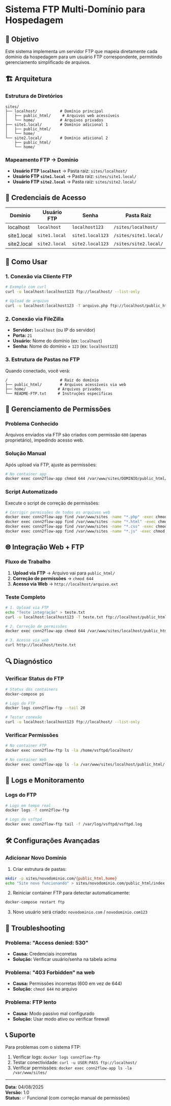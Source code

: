 # Sistema FTP Multi-Domínio para Hospedagem

## 🎯 Objetivo
Este sistema implementa um servidor FTP que mapeia diretamente cada domínio da hospedagem para um usuário FTP correspondente, permitindo gerenciamento simplificado de arquivos.

## 🏗️ Arquitetura

### Estrutura de Diretórios
```
sites/
├── localhost/          # Domínio principal
│   ├── public_html/     # Arquivos web acessíveis
│   └── home/           # Arquivos privados
├── site1.local/        # Domínio adicional 1
│   ├── public_html/
│   └── home/
└── site2.local/        # Domínio adicional 2
    ├── public_html/
    └── home/
```

### Mapeamento FTP → Domínio
- **Usuário FTP `localhost`** → Pasta raiz: `sites/localhost/`
- **Usuário FTP `site1.local`** → Pasta raiz: `sites/site1.local/`
- **Usuário FTP `site2.local`** → Pasta raiz: `sites/site2.local/`

## 🔐 Credenciais de Acesso

| Domínio | Usuário FTP | Senha | Pasta Raiz |
|---------|-------------|-------|------------|
| localhost | `localhost` | `localhost123` | `/sites/localhost/` |
| site1.local | `site1.local` | `site1.local123` | `/sites/site1.local/` |
| site2.local | `site2.local` | `site2.local123` | `/sites/site2.local/` |

## 🚀 Como Usar

### 1. Conexão via Cliente FTP
```bash
# Exemplo com curl
curl -u localhost:localhost123 ftp://localhost/ --list-only

# Upload de arquivo
curl -u localhost:localhost123 -T arquivo.php ftp://localhost/public_html/
```

### 2. Conexão via FileZilla
- **Servidor:** `localhost` (ou IP do servidor)
- **Porta:** `21`
- **Usuário:** Nome do domínio (ex: `localhost`)
- **Senha:** Nome do domínio + `123` (ex: `localhost123`)

### 3. Estrutura de Pastas no FTP
Quando conectado, você verá:
```
/                       # Raiz do domínio
├── public_html/        # Arquivos acessíveis via web
├── home/              # Arquivos privados
└── README-FTP.txt     # Instruções específicas
```

## 🔧 Gerenciamento de Permissões

### Problema Conhecido
Arquivos enviados via FTP são criados com permissão `600` (apenas proprietário), impedindo acesso web.

### Solução Manual
Após upload via FTP, ajuste as permissões:
```bash
# No container app
docker exec conn2flow-app chmod 644 /var/www/sites/DOMINIO/public_html/arquivo.ext
```

### Script Automatizado
Execute o script de correção de permissões:
```bash
# Corrigir permissões de todos os arquivos web
docker exec conn2flow-app find /var/www/sites -name "*.php" -exec chmod 644 {} \;
docker exec conn2flow-app find /var/www/sites -name "*.html" -exec chmod 644 {} \;
docker exec conn2flow-app find /var/www/sites -name "*.css" -exec chmod 644 {} \;
docker exec conn2flow-app find /var/www/sites -name "*.js" -exec chmod 644 {} \;
```

## 🌐 Integração Web + FTP

### Fluxo de Trabalho
1. **Upload via FTP** → Arquivo vai para `public_html/`
2. **Correção de permissões** → `chmod 644`
3. **Acesso via Web** → `http://localhost/arquivo.ext`

### Teste Completo
```bash
# 1. Upload via FTP
echo "Teste integração" > teste.txt
curl -u localhost:localhost123 -T teste.txt ftp://localhost/public_html/

# 2. Correção de permissões
docker exec conn2flow-app chmod 644 /var/www/sites/localhost/public_html/teste.txt

# 3. Acesso via web
curl http://localhost/teste.txt
```

## 🔍 Diagnóstico

### Verificar Status do FTP
```bash
# Status dos containers
docker-compose ps

# Logs do FTP
docker logs conn2flow-ftp --tail 20

# Testar conexão
curl -u localhost:localhost123 ftp://localhost/ --list-only
```

### Verificar Permissões
```bash
# No container FTP
docker exec conn2flow-ftp ls -la /home/vsftpd/localhost/

# No container Web
docker exec conn2flow-app ls -la /var/www/sites/localhost/public_html/
```

## 📝 Logs e Monitoramento

### Logs do FTP
```bash
# Logs em tempo real
docker logs -f conn2flow-ftp

# Logs do vsftpd
docker exec conn2flow-ftp tail -f /var/log/vsftpd/vsftpd.log
```

## 🛠️ Configurações Avançadas

### Adicionar Novo Domínio
1. Criar estrutura de pastas:
```bash
mkdir -p sites/novodominio.com/{public_html,home}
echo "Site novo funcionando" > sites/novodominio.com/public_html/index.php
```

2. Reiniciar container FTP para detectar automaticamente:
```bash
docker-compose restart ftp
```

3. Novo usuário será criado: `novodominio.com` / `novodominio.com123`

## 🚨 Troubleshooting

### Problema: "Access denied: 530"
- **Causa:** Credenciais incorretas
- **Solução:** Verificar usuário/senha na tabela acima

### Problema: "403 Forbidden" na web
- **Causa:** Permissões incorretas (600 em vez de 644)
- **Solução:** `chmod 644` no arquivo

### Problema: FTP lento
- **Causa:** Modo passivo mal configurado
- **Solução:** Usar modo ativo ou verificar firewall

## 📞 Suporte

Para problemas com o sistema FTP:
1. Verificar logs: `docker logs conn2flow-ftp`
2. Testar conectividade: `curl -u USER:PASS ftp://localhost/`
3. Verificar permissões: `docker exec conn2flow-app ls -la /var/www/sites/`

---
**Data:** 04/08/2025  
**Versão:** 1.0  
**Status:** ✅ Funcional (com correção manual de permissões)
